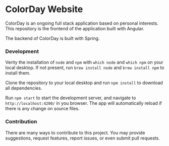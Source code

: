 # ColorDay Website

ColorDay is an ongoing full stack application based on personal interests. This repository is the frontend of the application built with Angular.

The backend of ColorDay is built with Spring.

### Development

Verity the installation of `node` and `npm` with `which node` and `which npm` on your local desktop. If not present, run `brew install node` and `brew install npm` to install them.

Clone the repository to your local desktop and run `npm install` to download all dependencies. 

Run `npm start` to start the development server, and navigate to `http://localhost:4200/` in you browser. The app will automatically reload if there is any change on source files.

### Contribution

There are many ways to contribute to this project. You may provide suggestions, request features, report issues, or even submit pull requests.
